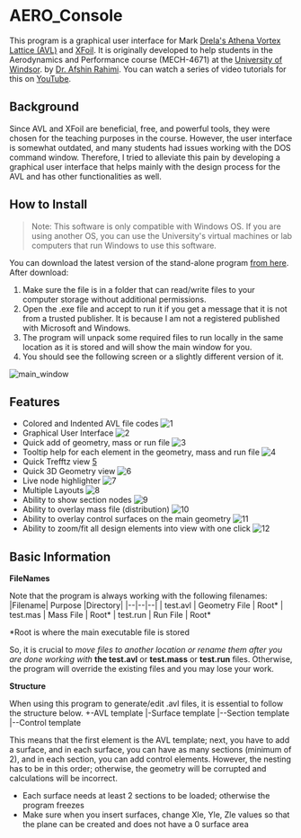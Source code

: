 # AERO_Console
This program is a graphical user interface for Mark [Drela's Athena Vortex Lattice (AVL)](https://web.mit.edu/drela/Public/web/avl/) and [XFoil](https://web.mit.edu/drela/Public/web/xfoil/). It is originally developed to help students in the Aerodynamics and Performance course (MECH-4671) at the [University of Windsor](https://www.uwindsor.ca/).  by [Dr. Afshin Rahimi](https://www.arahimi.ca/). You can watch a series of video tutorials for this on [YouTube](https://youtube.com/playlist?list=PLxcxum3Kgj_ZdFPVwpr5niSOyrRWJFYSp).

## Background
Since AVL and XFoil are beneficial, free, and powerful tools, they were chosen for the teaching purposes in the course. However, the user interface is somewhat outdated, and many students had issues working with the DOS command window. Therefore, I tried to alleviate this pain by developing a graphical user interface that helps mainly with the design process for the AVL and has other functionalities as well.

## How to Install

> Note: This software is only compatible with Windows OS. If you are
> using another OS, you can use the University's virtual machines or lab
> computers that run Windows to use this software.

You can download the latest version of the stand-alone program [from here](https://github.com/drarahimi/AERO_Console/releases/latest). After download:

 1. Make sure the file is in a folder that can read/write files to your computer storage without additional permissions.
 2. Open the .exe file and accept to run it if you get a message that it is not from a trusted publisher. It is because I am not a registered published with Microsoft and Windows.
 3. The program will unpack some required files to run locally in the same location as it is stored and will show the main window for you.
 4. You should see the following screen or a slightly different version of it.

![main_window](https://user-images.githubusercontent.com/35072497/101848794-5bcdaf80-3b24-11eb-9f4d-15fa1de50791.png)

## Features
- Colored and Indented AVL file codes
![1](https://user-images.githubusercontent.com/35072497/101849098-f8904d00-3b24-11eb-83df-f93a114a16e4.gif)
- Graphical User Interface 
![2](https://user-images.githubusercontent.com/35072497/101849194-32615380-3b25-11eb-8bb0-c77bb1e0b402.gif)
- Quick add of geometry, mass or run file
![3](https://user-images.githubusercontent.com/35072497/101849408-a1d74300-3b25-11eb-9185-87ce4890b62e.gif)
- Tooltip help for each element in the geometry, mass and run file
![4](https://user-images.githubusercontent.com/35072497/101849562-e82ca200-3b25-11eb-8ac5-3a834a0f16b9.gif)
- Quick Trefftz view
[5](https://user-images.githubusercontent.com/35072497/101852381-83744600-3b2b-11eb-879b-e5f6da721ad3.gif)
- Quick 3D Geometry view
![6](https://user-images.githubusercontent.com/35072497/101852572-faa9da00-3b2b-11eb-8160-1aee0ecdcf84.gif)
- Live node highlighter
![7](https://user-images.githubusercontent.com/35072497/101855084-dc92a880-3b30-11eb-96b5-78ac8cfaa247.gif)
- Multiple Layouts
![8](https://user-images.githubusercontent.com/35072497/101855205-106dce00-3b31-11eb-8e3d-ee7d04a86977.gif)
- Ability to show section nodes
![9](https://user-images.githubusercontent.com/88632553/227632545-0969575f-88aa-448a-be43-807a408603e5.gif)
- Ability to overlay mass file (distribution)
![10](https://user-images.githubusercontent.com/88632553/227632688-0d1dee0d-5baf-4122-9f86-c8b70248a430.gif)
- Ability to overlay control surfaces on the main geometry
![11](https://user-images.githubusercontent.com/88632553/227632891-febabb19-245d-483a-8043-069d734079dc.gif)
- Ability to zoom/fit all design elements into view with one click
![12](https://user-images.githubusercontent.com/88632553/227632798-3d1fa90b-2fc8-4f3b-9c02-0e8caafcc891.gif)
## Basic Information

**FileNames**

Note that the program is always working with the following filenames:
|Filename| Purpose |Directory|
|--|--|--|
| test.avl | Geometry File | Root*
| test.mas | Mass File | Root*
| test.run | Run File | Root*

*Root is where the main executable file is stored

So, it is crucial to *move files to another location or rename them after you are done working with* **the test.avl** or **test.mass** or **test.run** files. Otherwise, the program will override the existing files and you may lose your work.

**Structure**

When using this program to generate/edit .avl files, it is essential to follow the structure below.
+-AVL template
   |-Surface template
   |--Section template
   |--Control template

This means that the first element is the AVL template; next, you have to add a surface, and in each surface, you can have as many sections (minimum of 2), and in each section, you can add control elements. However, the nesting has to be in this order; otherwise, the geometry will be corrupted and calculations will be incorrect.
- Each surface needs at least 2 sections to be loaded; otherwise the program freezes
- Make sure when you insert surfaces, change Xle, Yle, Zle values so that the plane can be created and does not have a 0 surface area
